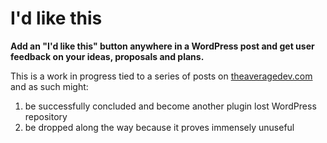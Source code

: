 # I'd like this

**Add an "I'd like this" button anywhere in a WordPress post and get user feedback on your ideas, proposals and plans.**

This is a work in progress tied to a series of posts on [theaveragedev.com](http://wp.me/p3cIyM-Fn) and as such might:

1. be successfully concluded and become another plugin lost WordPress repository 
2. be dropped along the way because it proves immensely unuseful

